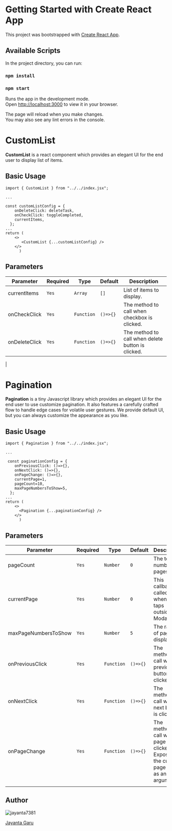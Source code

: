 # Getting Started with Create React App

This project was bootstrapped with [Create React App](https://github.com/facebook/create-react-app).

## Available Scripts

In the project directory, you can run:

### `npm install`

### `npm start`

Runs the app in the development mode.\
Open [http://localhost:3000](http://localhost:3000) to view it in your browser.

The page will reload when you make changes.\
You may also see any lint errors in the console.

# CustomList

**CustomList** is a react component which provides an elegant UI for the end user to display list of items.

## Basic Usage

```
import { CustomList } from "../../index.jsx";

...

const customListConfig = {
    onDeleteClick: deleteTask,
    onCheckClick: toggleCompleted,
    currentItems,
  };
...
return (
    <>
       <CustomList {...customListConfig} />
    </>
      )
```

## Parameters

| Parameter     | Required | Type       | Default  | Description                                       |
| ------------- | -------- | ---------- | -------- | ------------------------------------------------- |
| currentItems  | `Yes`    | `Array`    | `[]`     | List of items to display.                         |
| onCheckClick  | `Yes`    | `Function` | `()=>{}` | The method to call when checkbox is clicked.      |
| onDeleteClick | `Yes`    | `Function` | `()=>{}` | The method to call when delete button is clicked. |

|

# Pagination

**Pagination** is a tiny Javascript library which provides an elegant UI for the end user to use customize pagination. It also features a carefully crafted flow to handle edge cases for volatile user gestures. We provide default UI, but you can always customize the appearance as you like.

## Basic Usage

```
import { Pagination } from "../../index.jsx";

...

 const paginationConfig = {
    onPreviousClick: ()=>{},
    onNextClick: ()=>{},
    onPageChange: ()=>{},
    currentPage=1,
    pageCount=10,
    maxPageNumbersToShow=5,
  };
...
return (
    <>
      <Pagination {...paginationConfig} />
    </>
      )
```

## Parameters

| Parameter            | Required | Type       | Default  | Description                                                                                 |
| -------------------- | -------- | ---------- | -------- | ------------------------------------------------------------------------------------------- |
| pageCount            | `Yes`    | `Number`   | `0`      | The total number of pages.                                                                  |
| currentPage          | `Yes`    | `Number`   | `0`      | This callback is called when user taps outside of a Modal.                                  |
| maxPageNumbersToShow | `Yes`    | `Number`   | `5`      | The range of pages displayed.                                                               |
| onPreviousClick      | `Yes`    | `Function` | `()=>{}` | The method to call when previous button is clicked.                                         |
| onNextClick          | `Yes`    | `Function` | `()=>{}` | The method to call when next button is clicked.                                             |
| onPageChange         | `Yes`    | `Function` | `()=>{}` | The method to call when a page is clicked. Exposes the current page object as an argument.. |
|                      |

## Author

![jayanta7381](https://www.npmjs.com/npm-avatar/eyJhbGciOiJIUzI1NiIsInR5cCI6IkpXVCJ9.eyJhdmF0YXJVUkwiOiJodHRwczovL3MuZ3JhdmF0YXIuY29tL2F2YXRhci81ZWZhZGY0MjdjNzliM2YxZDY0ODcxNzI0NjI2NWQzNz9zaXplPTEwMCZkZWZhdWx0PXJldHJvIn0.Ujb96nLBkk2Z0K5NilEVjWj-0Kpa6NTFeIV8c5Ip-mQ)

[Jayanta Garu](https://github.com/jayanta-hub)
